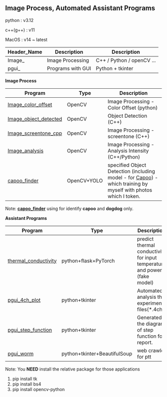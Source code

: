 Image Process, Automated Assistant Programs
-
python      : v3.12

c++(g++)    : v11

MacOS       : v14 ~ latest


| Header_Name | Description | Description | 
|-------|-------|-------|
| Image_ | Image Processing| C++ / Python / openCV ... |
| pgui_ | Programs with GUI |Python + tkinter |


**Image Process**

| Program | Type | Description |
|-------|-------|-------|
| [Image_color_offset](https://github.com/JIK-JHONG/side_project/tree/main/Image_color_offset) | OpenCV | Image Processing - Color Offset (python)|
| [Image_object_detected](https://github.com/JIK-JHONG/side_project/tree/main/Image_object_detected) | OpenCV | Object Detection (C++)|
| [Image_screentone_cpp](https://github.com/JIK-JHONG/side_project/tree/main/Image_screentone_cpp) | OpenCV | Image Processing - screentone (C++) |
| [Image_analysis](https://github.com/JIK-JHONG/side_project/tree/main/Image_analysis) | OpenCV | Image Processing - Analysis Intensity (C++/Python) |
| [capoo_finder](https://github.com/JIK-JHONG/side_project/tree/main/capoo_finder) | OpenCV+YOLO | specified Object Detection (including model - for [Capoo](https://zh.wikipedia.org/zh-tw/貓貓蟲咖波)) - which training by myself with photos which I token.

Note: **[capoo_finder](https://github.com/JIK-JHONG/side_project/tree/main/capoo_finder)** using for identify **capoo** and **dogdog** only.

**Assistant Programs**

| Program | Type | Description |
|-------|-------|-------|
| [thermal_conductivity](https://github.com/JIK-JHONG/side_project/tree/main/thermal_conductivity) | python+flask+PyTorch | predict thermal conductivity for input temperature and power (fake model) |
| [pgui_4ch_plot](https://github.com/JIK-JHONG/side_project/tree/main/pgui_4ch_plot) | python+tkinter | Automated analysis the experiment files(*.4ch) |
| [pgui_step_function](https://github.com/JIK-JHONG/side_project/tree/main/pgui_step_function.py) | python+tkinter | Generated the diagram of step function for report. |
| [pgui_worm](https://github.com/JIK-JHONG/side_project/tree/main/pgui_worm.py) | python+tkinter+BeautifulSoup | web crawler for ptt |

Note: You **NEED** install the relative package for those applications
1. pip install tk
2. pip install bs4
3. pip install opencv-python


